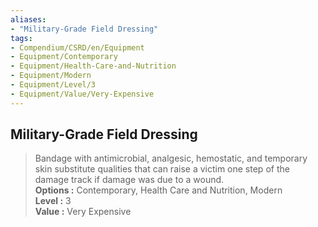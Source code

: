 ```yaml
---
aliases:
- "Military-Grade Field Dressing"
tags:
- Compendium/CSRD/en/Equipment
- Equipment/Contemporary
- Equipment/Health-Care-and-Nutrition
- Equipment/Modern
- Equipment/Level/3
- Equipment/Value/Very-Expensive
---
```


  
## Military-Grade Field Dressing  
  
>Bandage with antimicrobial, analgesic, hemostatic, and temporary skin substitute qualities that can raise a victim one step of the damage track if damage was due to a wound.  
> **Options :** Contemporary, Health Care and Nutrition, Modern  
> **Level :** 3  
> **Value :** Very Expensive